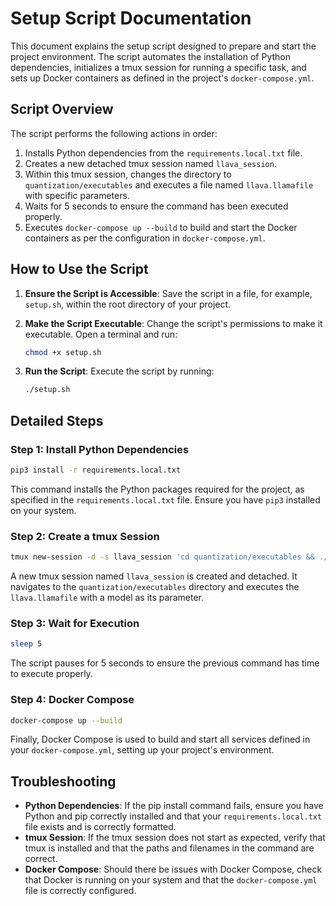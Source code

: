 # Setup Script Documentation

This document explains the setup script designed to prepare and start the project environment. The script automates the installation of Python dependencies, initializes a tmux session for running a specific task, and sets up Docker containers as defined in the project's `docker-compose.yml`.

## Script Overview

The script performs the following actions in order:

1. Installs Python dependencies from the `requirements.local.txt` file.
2. Creates a new detached tmux session named `llava_session`.
3. Within this tmux session, changes the directory to `quantization/executables` and executes a file named `llava.llamafile` with specific parameters.
4. Waits for 5 seconds to ensure the command has been executed properly.
5. Executes `docker-compose up --build` to build and start the Docker containers as per the configuration in `docker-compose.yml`.

## How to Use the Script

1. **Ensure the Script is Accessible**: Save the script in a file, for example, `setup.sh`, within the root directory of your project.

2. **Make the Script Executable**: Change the script's permissions to make it executable. Open a terminal and run:

   ```bash
   chmod +x setup.sh
   ```

3. **Run the Script**: Execute the script by running:

   ```bash
   ./setup.sh
   ```

## Detailed Steps

### Step 1: Install Python Dependencies

```bash
pip3 install -r requirements.local.txt
```

This command installs the Python packages required for the project, as specified in the `requirements.local.txt` file. Ensure you have `pip3` installed on your system.

### Step 2: Create a tmux Session

```bash
tmux new-session -d -s llava_session 'cd quantization/executables && ./llava.llamafile -m ../models/Publisher/Repository/model_tuned_q8_0.gguf'
```

A new tmux session named `llava_session` is created and detached. It navigates to the `quantization/executables` directory and executes the `llava.llamafile` with a model as its parameter.

### Step 3: Wait for Execution

```bash
sleep 5
```

The script pauses for 5 seconds to ensure the previous command has time to execute properly.

### Step 4: Docker Compose

```bash
docker-compose up --build
```

Finally, Docker Compose is used to build and start all services defined in your `docker-compose.yml`, setting up your project's environment.

## Troubleshooting

- **Python Dependencies**: If the pip install command fails, ensure you have Python and pip correctly installed and that your `requirements.local.txt` file exists and is correctly formatted.
- **tmux Session**: If the tmux session does not start as expected, verify that tmux is installed and that the paths and filenames in the command are correct.
- **Docker Compose**: Should there be issues with Docker Compose, check that Docker is running on your system and that the `docker-compose.yml` file is correctly configured.